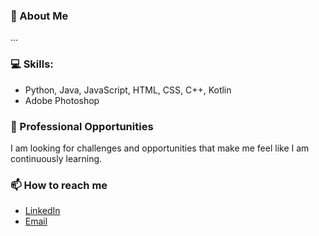 ### 🚀 About Me
...

### 💻 Skills:
- Python, Java, JavaScript, HTML, CSS, C++, Kotlin
- Adobe Photoshop

### 💼 Professional Opportunities
I am looking for challenges and opportunities that make me feel like I am continuously learning.

### 📫 How to reach me
- [LinkedIn](https://www.linkedin.com/in/diogo-saraiva-17154714b/)
- [Email](mailto:dmcs1906@gmail.com)
